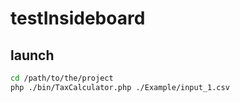 # testInsideboard
## launch
```bash
cd /path/to/the/project
php ./bin/TaxCalculator.php ./Example/input_1.csv 
```
